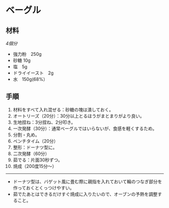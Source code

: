 # ベーグル  
## 材料  
*4個分*  
* 強力粉　250g
* 砂糖 10g  
* 塩　5g  
* ドライイースト　2g  
* 水　150g(68%）  
  
## 手順  
1. 材料をすべて入れ混ぜる：砂糖の塊は潰しておく。
2. オートリーズ（20分）：30分以上とるほうがまとまりがより良い。  
3. 生地捏ね：3分捏ね、2分叩き。
4. 一次発酵（30分）：通常ベーグルではいらないが、食感を軽くするため。  
5. 分割・丸め。  
6. ベンチタイム（20分）  
7. 整形：ドーナツ型に。  
8. 二次発酵（60分）
9. 茹でる：片面30秒ずつ。
10. 焼成（200度15分～）  

***
* ドーナツ型は、バゲット風に畳む際に親指を入れておいて輪のつなぎ部分を作っておくとくっつけやすい。
* 茹でたあとはできるだけすぐ焼成に入りたいので、オーブンの予熱を調整すること。
